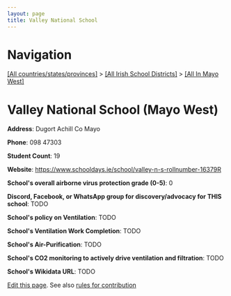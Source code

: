 ```yaml
---
layout: page
title: Valley National School
---
```

# Navigation

[[All countries/states/provinces]](../../..) > [[All Irish School Districts]](../..) > [[All In Mayo West]](..)

# Valley National School (Mayo West)

**Address**: Dugort Achill Co Mayo

**Phone**: 098 47303

**Student Count**: 19

**Website**: <https://www.schooldays.ie/school/valley-n-s-rollnumber-16379R>

**School's overall airborne virus protection grade (0-5)**: 0

**Discord, Facebook, or WhatsApp group for discovery/advocacy for THIS school**: TODO

**School's policy on Ventilation**: TODO

**School's Ventilation Work Completion**: TODO

**School's Air-Purification**: TODO

**School's CO2 monitoring to actively drive ventilation and filtration**: TODO

**School's Wikidata URL**: TODO


[Edit this page](https://github.com/ventilate-schools/Ireland/edit/main/./Mayo_West/Valley_National_School.md). See also [rules for contribution](../../../contribution-rules/)
